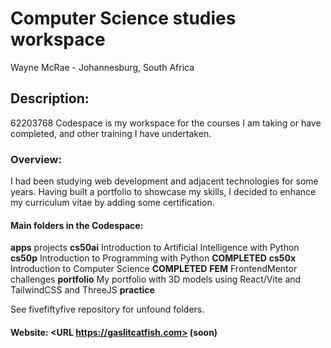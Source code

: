 # Computer Science studies workspace 
Wayne McRae - Johannesburg, South Africa

## Description:

62203768 Codespace is my workspace for the courses I am taking or have completed, and other training I have undertaken.

### Overview:

I had been studying web development and adjacent technologies for some years. Having built a portfolio to showcase my skills, I decided to enhance my curriculum vitae by adding some certification.

#### Main folders in the Codespace:

**apps** projects
**cs50ai** Introduction to Artificial Intelligence with Python
**cs50p** Introduction to Programming with Python **COMPLETED**
**cs50x** Introduction to Computer Science **COMPLETED**
**FEM** FrontendMentor challenges
**portfolio** My portfolio with 3D models using React/Vite and TailwindCSS and ThreeJS
**practice**

See fivefiftyfive repository for unfound folders.

#### Website: <URL https://gaslitcatfish.com> (soon)
